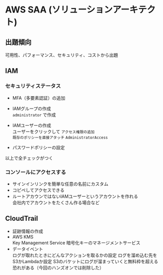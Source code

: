 # AWS SAA (ソリューションアーキテクト)

## 出題傾向

可用性、パフォーマンス、セキュリティ、コストから出題

## IAM

### セキュリティステータス

- MFA（多要素認証）の追加
- IAMグループの作成  
`administrator` で作成

- IAMユーザーの作成  
ユーザーをクリックして `アクセス権限の追加`  
`既存のポリシーを直接アタッチ`
`AdministratorAccess`

- パスワードポリシーの設定

以上で全チェックがつく

### コンソールにアクセスする

- サインインリンクを簡単な任意の名前にカスタム
- コピペしてアクセスできる
- ルートアカウンではないIAMユーザーというアカウントを作れる  
会社内でアカウントをたくさん作る場合など

## CloudTrail

- 証跡情報の作成  
- AWS KMS  
Key Management Service
暗号化キーのマネージメントサービス
- データイベント  
ログが取れたときにどんなアクションを取るかの設定
ログを溜め込む先をS3かLambdaか設定
S3のバケットにログが溜まっていくと無料枠を超える恐れがある（今回のハンズオンでは削除した）